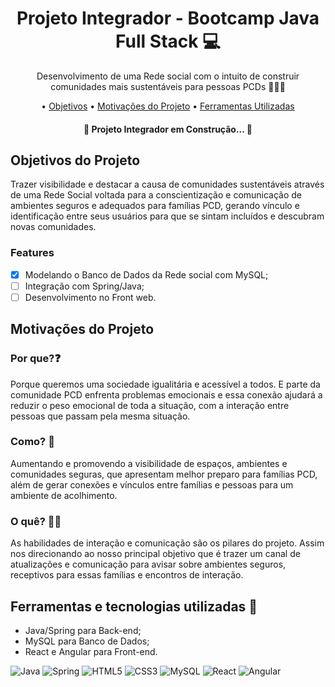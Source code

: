 <h1 align=center> Projeto Integrador - Bootcamp Java Full Stack 💻 </h1>

<p align=center> Desenvolvimento de uma Rede social com o intuito de construir comunidades mais sustentáveis para pessoas PCDs 🧑🏻‍🦼</p>

<p align="center"> •
 <a href="#objetivo">Objetivos</a> •
 <a href="#motivacoes">Motivações do Projeto</a> •
 <a href="#ferramentas">Ferramentas Utilizadas</a>  
</p>

<h4 align="center"> 
	🚧  Projeto Integrador em Construção... 🚧
</h4>

<a name="objetivo"><h2>Objetivos do Projeto</h2></a>
<p>Trazer visibilidade e destacar a causa de comunidades sustentáveis através de uma Rede Social voltada para a conscientização e comunicação de ambientes seguros e adequados para famílias PCD, gerando vínculo e identificação entre seus usuários para que se sintam incluídos e descubram novas comunidades.</p>

### Features

- [x] Modelando o Banco de Dados da Rede social com MySQL;
- [ ] Integração com Spring/Java;
- [ ] Desenvolvimento no Front web. 

<a name="motivacoes"><h2>Motivações do Projeto</h2></a>
<h3>Por que?❓</h3>
<p>Porque queremos uma sociedade igualitária e acessível a todos. E parte da comunidade PCD enfrenta problemas emocionais e essa conexão ajudará a reduzir o peso emocional de toda a situação, com a interação entre pessoas que passam pela mesma situação.</p>

<h3>Como? 🤔 </h3>
<p>Aumentando e promovendo a visibilidade de espaços, ambientes e comunidades seguras, que apresentam melhor preparo para famílias PCD, além de gerar conexões e vínculos entre famílias e pessoas para um ambiente de acolhimento. </p>

<h3>O quê? ✍🏻 </h3>
<p>As habilidades de interação e comunicação são os pilares do projeto. Assim nos direcionando ao nosso principal objetivo que é trazer um canal de atualizações e comunicação para avisar sobre ambientes seguros, receptivos para essas famílias e encontros de interação.</p>

<a name="ferramentas"><h2>Ferramentas e tecnologias utilizadas 🔧</h2></a>
* Java/Spring para Back-end; 
* MySQL para Banco de Dados;
* React e Angular para Front-end. 
  
 ![Java](https://img.shields.io/badge/java-%23ED8B00.svg?style=for-the-badge&logo=java&logoColor=white) 
 ![Spring](https://img.shields.io/badge/Spring-6DB33F?style=for-the-badge&logo=spring&logoColor=white)
 ![HTML5](https://img.shields.io/badge/html5-%23E34F26.svg?style=for-the-badge&logo=html5&logoColor=white) 
 ![CSS3](https://img.shields.io/badge/css3-%231572B6.svg?style=for-the-badge&logo=css3&logoColor=white) 
 ![MySQL](https://img.shields.io/badge/mysql-%2300f.svg?style=for-the-badge&logo=mysql&logoColor=white) 
 ![React](https://img.shields.io/badge/react-%2320232a.svg?style=for-the-badge&logo=react&logoColor=%2361DAFB) 
 ![Angular](https://img.shields.io/badge/angular-%23DD0031.svg?style=for-the-badge&logo=angular&logoColor=white) 



 
